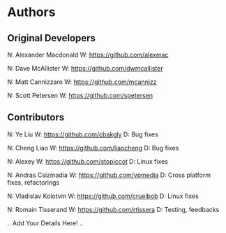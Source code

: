 Authors
=======

## Original Developers

N: Alexander Macdonald
W: https://github.com/alexmac

N: Dave McAllister
W: https://github.com/dwmcallister

N: Matt Cannizzaro
W: https://github.com/mcannizz

N: Scott Petersen
W: https://github.com/spetersen

## Contributors

N: Ye Liu 
W: https://github.com/cbakgly
D: Bug fixes

N: Cheng Liao
W: https://github.com/liaocheng
D: Bug fixes

N: Alexey
W: https://github.com/stopiccot
D: Linux fixes

N: Andras Csizmadia
W: https://github.com/vpmedia
D: Cross platform fixes, refactorings

N: Vladislav Kolotvin
W: https://github.com/cruelbob
D: Linux fixes

N: Romain Tisserand
W: https://github.com/rtissera
D: Testing, feedbacks

.. Add Your Details Here! ..
